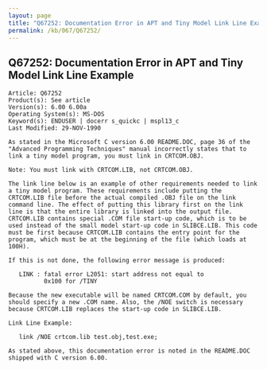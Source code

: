 ```yaml
---
layout: page
title: "Q67252: Documentation Error in APT and Tiny Model Link Line Example"
permalink: /kb/067/Q67252/
---
```


## Q67252: Documentation Error in APT and Tiny Model Link Line Example

	Article: Q67252
	Product(s): See article
	Version(s): 6.00 6.00a
	Operating System(s): MS-DOS
	Keyword(s): ENDUSER | docerr s_quickc | mspl13_c
	Last Modified: 29-NOV-1990
	
	As stated in the Microsoft C version 6.00 README.DOC, page 36 of the
	"Advanced Programming Techniques" manual incorrectly states that to
	link a tiny model program, you must link in CRTCOM.OBJ.
	
	Note: You must link with CRTCOM.LIB, not CRTCOM.OBJ.
	
	The link line below is an example of other requirements needed to link
	a tiny model program. These requirements include putting the
	CRTCOM.LIB file before the actual compiled .OBJ file on the link
	command line. The effect of putting this library first on the link
	line is that the entire library is linked into the output file.
	CRTCOM.LIB contains special .COM file start-up code, which is to be
	used instead of the small model start-up code in SLIBCE.LIB. This code
	must be first because CRTCOM.LIB contains the entry point for the
	program, which must be at the beginning of the file (which loads at
	100H).
	
	If this is not done, the following error message is produced:
	
	   LINK : fatal error L2051: start address not equal to
	          0x100 for /TINY
	
	Because the new executable will be named CRTCOM.COM by default, you
	should specify a new .COM name. Also, the /NOE switch is necessary
	because CRTCOM.LIB replaces the start-up code in SLIBCE.LIB.
	
	Link Line Example:
	
	   link /NOE crtcom.lib test.obj,test.exe;
	
	As stated above, this documentation error is noted in the README.DOC
	shipped with C version 6.00.

